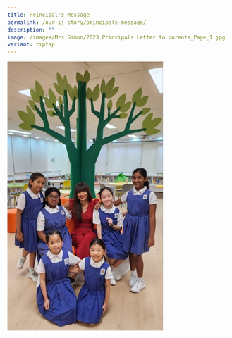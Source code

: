 ```yaml
---
title: Principal's Message
permalink: /our-ij-story/principals-message/
description: ""
image: /images/Mrs Simon/2023 Principals Letter to parents_Page_1.jpg
variant: tiptap
---
```

<p></p>
<div class="isomer-image-wrapper">
<img style="width: 70%;" height="auto" width="100%" alt="" src="/images/Library_1.jpg">
</div>
<p></p>
